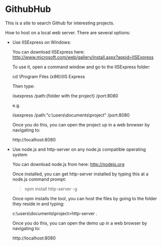 # GithubHub
This is a site to search Github for interesting projects.

How to host on a local web server. There are 
several options:

- Use IISExpress on Windows:

  You can download IISExpress here: 
  http://www.microsoft.com/web/gallery/install.aspx?appid=IISExpress
  
  To use it, open a command window and go to the IISExpress folder:

  cd \Program Files (x86)\IIS Express

  Then type: 

  iisexpress /path:{folder with the project} /port:8080

  e.g.

  iisexpress /path:"c:\users\documents\project" /port:8080

  Once you do this, you can open the project up in a web browser by navigating to:

  http://localhost:8080

- Use node.js and http-server on any node.js compatible operating system

  You can download node.js from here:
  http://nodejs.org

  Once installed, you can get http-server installed by typing this at a node.js command prompt:

  > npm install http-server -g

  Once npm installs the tool, you can host the files by going to the folder they reside in and 
  typing:

  c:\users\documents\project>http-server .

  Once you do this, you can open the demo up in a web browser by navigating to:

  http://localhost:8080

